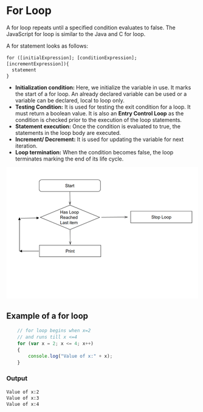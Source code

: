 # For Loop

A for loop repeats until a specified condition evaluates to false. The JavaScript for loop is similar to the Java and C for loop.

A for statement looks as follows:

```
for ([initialExpression]; [conditionExpression]; [incrementExpression]){
  statement
}
```

- **Initialization condition:** Here, we initialize the
variable in use. It marks the start of a for loop. An already declared
variable can be used or a variable can be declared, local to loop only.
- **Testing Condition:** It is used for testing the exit condition for a loop. It must return a boolean value. It is also an **Entry Control Loop** as the condition is checked prior to the execution of the loop statements.
- **Statement execution:** Once the condition is evaluated to true, the statements in the loop body are executed.
- **Increment/ Decrement:** It is used for updating the variable for next iteration.
- **Loop termination:** When the condition becomes false, the loop terminates marking the end of its life cycle.

![](For_loop_1.png)

## Example of a for loop
```javascript
    // for loop begins when x=2
    // and runs till x <=4
    for (var x = 2; x <= 4; x++) 
    {
        console.log("Value of x:" + x);
    }
```

### Output
```
Value of x:2
Value of x:3
Value of x:4
```